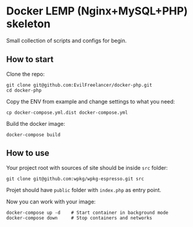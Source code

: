 # Docker LEMP (Nginx+MySQL+PHP) skeleton

Small collection of scripts and configs for begin.

## How to start

Clone the repo:

    git clone git@github.com:EvilFreelancer/docker-php.git
    cd docker-php

Copy the ENV from example and change settings to what you need:

    cp docker-compose.yml.dist docker-compose.yml

Build the docker image:

    docker-compose build

## How to use

Your project root with sources of site should be inside `src` folder:

    git clone git@github.com:wpkg/wpkg-espresso.git src

Projet should have `public` folder with `index.php` as entry point.

Now you can work with your image:

    docker-compose up -d    # Start container in background mode
    docker-compose down     # Stop containers and networks
